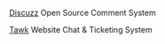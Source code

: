
[Discuzz](https://github.com/discuzz-app/discuzz)
Open Source Comment System

[Tawk](https://www.tawk.to/)
Website Chat & Ticketing System
